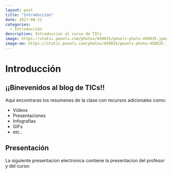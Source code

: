 ```yaml
---
layout: post
title: "Introducción"
date: 2017-08-21
categories:
  - Introducción
description: Introduccion al curso de TICs
image: https://static.pexels.com/photos/450035/pexels-photo-450035.jpeg
image-sm: https://static.pexels.com/photos/450035/pexels-photo-450035.jpeg
---
```

Introducción 
=============

## ¡¡Binevenidos al blog de TICs!!
Aqui encontraras los resumenes de la clase con recursos adicionales como:

- Videos
- Presentaciones
- Infografias
- GIFs
- etc..

## Presentación

La siguiente presentacion electronica contiene la presentacion del profesor y del curso:

